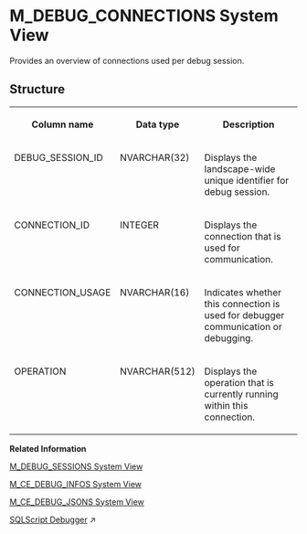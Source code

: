 <!-- loio20ae867f751910148f5df1118bc68c4f -->

# M\_DEBUG\_CONNECTIONS System View

Provides an overview of connections used per debug session.



<a name="loio20ae867f751910148f5df1118bc68c4f___m__d_e_b_u_g__c_o_n_n_e_c_t_i_o_n_s_1struct_M_DEBUG_CONNECTIONS"/>

## Structure


<table>
<tr>
<th valign="top">

Column name

</th>
<th valign="top">

Data type

</th>
<th valign="top">

Description

</th>
</tr>
<tr>
<td valign="top">

DEBUG\_SESSION\_ID

</td>
<td valign="top">

NVARCHAR\(32\)

</td>
<td valign="top">

Displays the landscape-wide unique identifier for debug session.

</td>
</tr>
<tr>
<td valign="top">

CONNECTION\_ID

</td>
<td valign="top">

INTEGER

</td>
<td valign="top">

Displays the connection that is used for communication.

</td>
</tr>
<tr>
<td valign="top">

CONNECTION\_USAGE

</td>
<td valign="top">

NVARCHAR\(16\)

</td>
<td valign="top">

Indicates whether this connection is used for debugger communication or debugging.

</td>
</tr>
<tr>
<td valign="top">

OPERATION

</td>
<td valign="top">

NVARCHAR\(512\)

</td>
<td valign="top">

Displays the operation that is currently running within this connection.

</td>
</tr>
</table>

**Related Information**  


[M\_DEBUG\_SESSIONS System View](m-debug-sessions-system-view-20aeae8.md "Provides an overview of debug sessions and their properties.")

[M\_CE\_DEBUG\_INFOS System View](m-ce-debug-infos-system-view-20aa1f2.md "Provides debug information after the execution of a calculation scenario.")

[M\_CE\_DEBUG\_JSONS System View](m-ce-debug-jsons-system-view-20aa4be.md "Provides all available JSONS (original, instantiated, or optimized) of a scenario for a concrete query.")

[SQLScript Debugger](https://help.sap.com/viewer/d1cb63c8dd8e4c35a0f18aef632687f0/2024_3_QRC/en-US/77b84f65439d4ead97c88b7452476674.html "") :arrow_upper_right:

